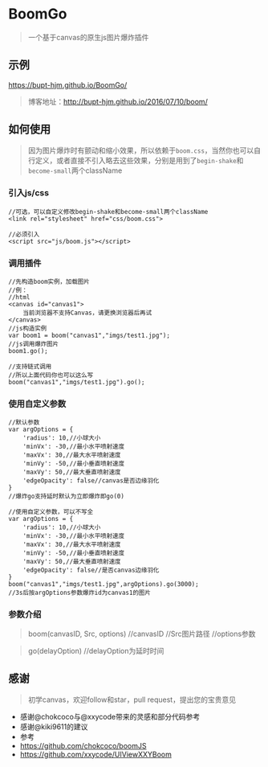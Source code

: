 # BoomGo
>一个基于canvas的原生js图片爆炸插件

## 示例
https://bupt-hjm.github.io/BoomGo/
>博客地址：http://bupt-hjm.github.io/2016/07/10/boom/

## 如何使用

>因为图片爆炸时有颤动和缩小效果，所以依赖于`boom.css`，当然你也可以自行定义，或者直接不引入略去这些效果，分别是用到了`begin-shake`和`become-small`两个className

### 引入js/css
```
//可选，可以自定义修改begin-shake和become-small两个className
<link rel="stylesheet" href="css/boom.css">
```

```
//必须引入
<script src="js/boom.js"></script>
```

### 调用插件
```
//先构造boom实例，加载图片
//例：
//html
<canvas id="canvas1">
    当前浏览器不支持Canvas，请更换浏览器后再试
</canvas>
//js构造实例
var boom1 = boom("canvas1","imgs/test1.jpg");
//js调用爆炸图片
boom1.go();

```

```
//支持链式调用
//所以上面代码你也可以这么写
boom("canvas1","imgs/test1.jpg").go();
```

### 使用自定义参数
```
//默认参数
var argOptions = {
    'radius': 10,//小球大小
    'minVx': -30,//最小水平喷射速度
    'maxVx': 30,//最大水平喷射速度
    'minVy': -50,//最小垂直喷射速度
    'maxVy': 50,//最大垂直喷射速度
    'edgeOpacity': false//canvas是否边缘羽化
}
//爆炸go支持延时默认为立即爆炸即go(0)
```

```
//使用自定义参数，可以不写全
var argOptions = {
    'radius': 10,//小球大小
    'minVx': -30,//最小水平喷射速度
    'maxVx': 30,//最大水平喷射速度
    'minVy': -50,//最小垂直喷射速度
    'maxVy': 50,//最大垂直喷射速度
    'edgeOpacity': false//是否canvas边缘羽化
}
boom("canvas1","imgs/test1.jpg",argOptions).go(3000);
//3s后按argOptions参数爆炸id为canvas1的图片
```


### 参数介绍
>boom(canvasID, Src, options)
>//canvasID
>//Src图片路径
>//options参数

>go(delayOption)
>//delayOption为延时时间

## 感谢
>初学canvas，欢迎follow和star，pull request，提出您的宝贵意见
- 感谢@chokcoco与@xxycode带来的灵感和部分代码参考
- 感谢@kiki9611的建议
- 参考
 - https://github.com/chokcoco/boomJS
 - https://github.com/xxycode/UIViewXXYBoom

